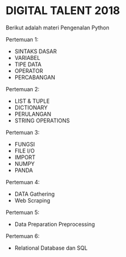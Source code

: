 # DIGITAL TALENT 2018
Berikut adalah materi Pengenalan Python

Pertemuan 1:
- SINTAKS DASAR
- VARIABEL
- TIPE DATA
- OPERATOR
- PERCABANGAN

Pertemuan 2:
- LIST & TUPLE
- DICTIONARY
- PERULANGAN
- STRING OPERATIONS

Pertemuan 3:
- FUNGSI
- FILE I/O
- IMPORT
- NUMPY
- PANDA

Pertemuan 4:
- DATA Gathering
- Web Scraping

Pertemuan 5:
- Data Preparation Preprocessing

Pertemuan 6:
- Relational Database dan SQL

